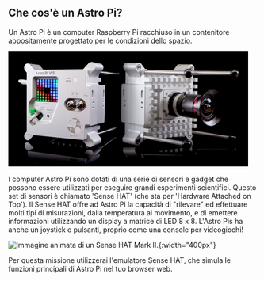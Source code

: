 ## Che cos'è un Astro Pi?

Un Astro Pi è un computer Raspberry Pi racchiuso in un contenitore appositamente progettato per le condizioni dello spazio.

![Immagine animata di un Sense HAT collegato alla parte superiore di un computer Raspberry Pi.](images/astro_pi_casing.jpeg)

I computer Astro Pi sono dotati di una serie di sensori e gadget che possono essere utilizzati per eseguire grandi esperimenti scientifici. Questo set di sensori è chiamato 'Sense HAT' (che sta per 'Hardware Attached on Top'). Il Sense HAT offre ad Astro Pi la capacità di "rilevare" ed effettuare molti tipi di misurazioni, dalla temperatura al movimento, e di emettere informazioni utilizzando un display a matrice di LED 8 x 8. L'Astro Pis ha anche un joystick e pulsanti, proprio come una console per videogiochi!

![Immagine animata di un Sense HAT Mark II.](images/AP_spin.gif){:width="400px"}

Per questa missione utilizzerai l'emulatore Sense HAT, che simula le funzioni principali di Astro Pi nel tuo browser web.




